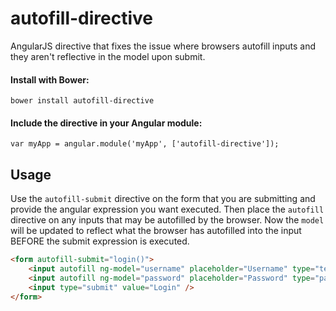 autofill-directive
==================

AngularJS directive that fixes the issue where browsers autofill inputs and they aren't reflective in the model upon submit.

#### Install with Bower:

```
bower install autofill-directive
```

#### Include the directive in your Angular module:

```
var myApp = angular.module('myApp', ['autofill-directive']);
```

## Usage

Use the `autofill-submit` directive on the form that you are submitting and provide the angular expression you want executed. Then place the `autofill` directive on any inputs that may be autofilled by the browser. Now the `model` will be updated to reflect what the browser has autofilled into the input BEFORE the submit expression is executed.

```html
<form autofill-submit="login()">
	<input autofill ng-model="username" placeholder="Username" type="text" />
	<input autofill ng-model="password" placeholder="Password" type="password" />
	<input type="submit" value="Login" />
</form>
```
